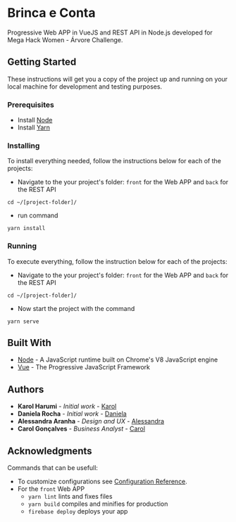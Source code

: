 # Brinca e Conta

Progressive Web APP in VueJS and REST API in Node.js developed for Mega Hack Women - Árvore Challenge.

## Getting Started

These instructions will get you a copy of the project up and running on your local machine for development and testing purposes.

### Prerequisites

- Install [Node](https://nodejs.org/en/)
- Install [Yarn](https://yarnpkg.com/)

### Installing

To install everything needed, follow the instructions below for each of the projects:

- Navigate to the your project's folder: `front` for the Web APP and `back` for the REST API

```
cd ~/[project-folder]/
```

- run command

```
yarn install
```

### Running

To execute everything, follow the instruction below for each of the projects:

- Navigate to the your project's folder: `front` for the Web APP and `back` for the REST API

```
cd ~/[project-folder]/
```

- Now start the project with the command

```
yarn serve
```

## Built With

- [Node](https://nodejs.org/en/) - A JavaScript runtime built on Chrome's V8 JavaScript engine
- [Vue](https://vuejs.org/) - The Progressive JavaScript Framework

## Authors

- **Karol Harumi** - _Initial work_ - [Karol](https://github.com/KarolHarumi)
- **Daniela Rocha** - _Initial work_ - [Daniela](https://github.com/danirochae)
- **Alessandra Aranha** - _Design and UX_ - [Alessandra](https://www.linkedin.com/in/aleearanha/)
- **Carol Gonçalves** - _Business Analyst_ - [Carol](https://www.linkedin.com/in/caroline-gon%C3%A7alves-80021940/)

## Acknowledgments

Commands that can be usefull:

- To customize configurations see [Configuration Reference](https://cli.vuejs.org/config/).
- For the `front` Web APP
  - `yarn lint` lints and fixes files
  - `yarn build` compiles and minifies for production
  - `firebase deploy` deploys your app
